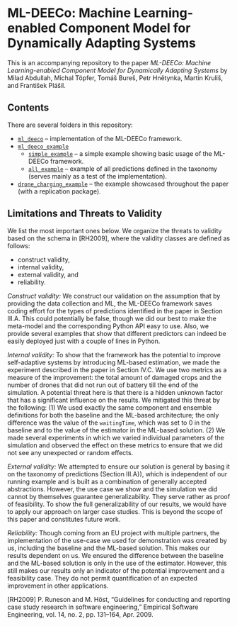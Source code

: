 # ML-DEECo: Machine Learning-enabled Component Model for Dynamically Adapting Systems

This is an accompanying repository to the paper *ML-DEECo: Machine Learning-enabled Component Model for Dynamically Adapting Systems* by Milad Abdullah, Michal Töpfer, Tomáš Bureš, Petr Hnětynka, Martin Kruliš, and František Plášil.

## Contents

There are several folders in this repository:

* [`ml_deeco`](ml_deeco) &ndash; implementation of the ML-DEECo framework.
* [`ml_deeco_example`](ml_deeco_example)
  * [`simple_example`](ml_deeco_example/simple_example) &ndash; a simple example showing basic usage of the ML-DEECo framework.
  * [`all_example`](ml_deeco_example/all_example) &ndash; example of all predictions defined in the taxonomy (serves mainly as a test of the implementation).
* [`drone_charging_example`](drone_charging_example) &ndash; the example showcased throughout the paper (with a replication package).

## Limitations and Threats to Validity

We list the most important ones below. We organize the threats to validity based on the schema in [RH2009], where the validity classes are defined as follows:
 * construct validity,
 * internal validity,
 * external validity, and
 * reliability.

*Construct validity:* We construct our validation on the assumption that by providing the data collection and ML, the ML-DEECo framework saves coding effort for the types of predictions identified in the paper in Section III.A. This could potentially be false, though we did our best to make the meta-model and the corresponding Python API easy to use. Also, we provide several examples that show that different predictors can indeed be easily deployed just with a couple of lines in Python.

*Internal validity:* To show that the framework has the potential to improve self-adaptive systems by introducing ML-based estimation, we made the experiment described in the paper in Section IV.C. We use two metrics as a measure of the improvement: the total amount of damaged crops and the number of drones that did not run out of battery till the end of the simulation. A potential threat here is that there is a hidden unknown factor that has a significant influence on the results. We mitigated this threat by the following: (1) We used exactly the same component and ensemble definitions for both the baseline and the ML-based architecture; the only difference was the value of the `waitingTime`, which was set to 0 in the baseline and to the value of the estimator in the ML-based solution. (2) We made several experiments in which we varied individual parameters of the simulation and observed the effect on these metrics to ensure that we did not see any unexpected or random effects. 

*External validity:* We attempted to ensure our solution is general by basing it on the taxonomy of predictions (Section III.A}), which is independent of our running example and is built as a combination of generally accepted abstractions. However, the use case we show and the simulation we did cannot by themselves guarantee generalizability. They serve rather as proof of feasibility. To show the full generalizability of our results, we would have to apply our approach on larger case studies. This is beyond the scope of this paper and constitutes future work.

*Reliability:* Though coming from an EU project with multiple partners, the implementation of the use-case we used for demonstration was created by us, including the baseline and the ML-based solution. This makes our results dependent on us. We ensured the difference between the baseline and the ML-based solution is only in the use of the estimator. However, this still makes our results only an indicator of the potential improvement and a feasibility case. They do not permit quantification of an expected improvement in other applications.


[RH2009]  P. Runeson and M. Höst, “Guidelines for conducting and reporting case study research in software engineering,” Empirical Software Engineering, vol. 14, no. 2, pp. 131–164, Apr. 2009. 
